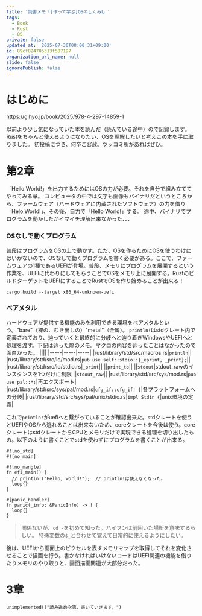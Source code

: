 ```yaml
---
title: '読書メモ「[作って学ぶ]OSのしくみⅠ」'
tags:
  - Book
  - Rust
  - OS
private: false
updated_at: '2025-07-30T08:00:31+09:00'
id: 89cf824705313f587197
organization_url_name: null
slide: false
ignorePublish: false
---
```

# はじめに

<!-- 今までOSが何をしているかなんとなくも理解していなかったが、
「ハードウェアの制御と抽象化」「資源の分配」という大枠で
なんとなく捉えることが出来た気がする、、、
ゼロから組み上げていくことで理解もしやすかった。
その分、黙々とコードを写す時間は忍耐の時間であった。 -->

https://gihyo.jp/book/2025/978-4-297-14859-1

以前より少し気になっていた本を読んだ（読んでいる途中）ので記録します。
Rustをちゃんと使えるようになりたい、OSを理解したいと考えこの本を手に取りました。
初投稿につき、何卒ご容赦。ツッコミ所があればぜひ。

# 第2章
「Hello World!」を出力するためにはOSの力が必要。それを自分で組み立ててやってみる章。
コンピュータの中では文字も画像もバイナリだというところから、ファームウェア（ハードウェアに内蔵されたソフトウェア）の力を借り「Helo World!」、その後、自力で「Hello World!」する。
途中、バイナリでプログラムを動かしたがイマイチ理解出来なかった、、、

### OSなしで動くプログラム
普段はプログラムをOSの上で動かす。ただ、OSを作るためにOSを使うわけにはいかないので、OSなしで動くプログラムを書く必要がある。ここで、ファームウェアの1種であるUEFIが登場。普段、メモリにプログラムを展開するという作業を、UEFIに代わりにしてもらうことでOSをメモリ上に展開する。RustのビルドターゲットをUEFIにすることでRustでOSを作り始めることが出来る！
```
cargo build --target x86_64-unknown-uefi
```

### ベアメタル
ハードウェアが提供する機能のみを利用できる環境をベアメタルという。"bare"（裸の、むき出しの）"metal"（金属）。
`println!`はstdクレート内で定義されており、辿っていくと最終的に分岐へと辿り着きWindowsやUEFIへと処理を渡す。下記は辿った際のメモ。マクロの内容を辿ったことはなかったので面白かった。
||||
|-----|-----|-----|
|rust/library/std/src/macros.rs|`println`||
|rust/library/std/src/io/mod.rs|`pub use self::stdio::{_eprint, _print};`||
|rust/library/std/src/io/stdio.rs|`_print`||
||`print_to`||
||`stdout`|stdout_rawのインスタンスを1つだけに制限
||`stdout_raw`||
|rust/library/std/src/sys/mod.rs|`pub use pal::*;`|再エクスポート|
|rust/library/std/src/sys/pal/mod.rs|`cfg_if::cfg_if! {`|各プラットフォームへの分岐|
|rust/library/std/src/sys/pal/unix/stdio.rs|`impl Stdin {`|unix環境の定義|

これで`println!`がuefiへと繋がっていることが確認出来た。stdクレートを使うとUEFIやOSから逃れることは出来ないため、coreクレートを今後は使う。coreクレートはstdクレートからCPUとメモリだけで実現できる処理を切り出したもの。以下のように書くことでstdを使わずにプログラムを書くことが出来る。
```
#![no_std]
#![no_main]

#![no_mangle]
fn efi_main() {
  // println!("Hello, world!");  // println!は使えなくなった。
  loop{}
}

#[panic_handler]
fn panic(_info: &PanicInfo) -> ! {
  loop{}
}
```

> 関係ないが、`cd -`を初めて知った。ハイフンは前回いた場所を意味するらしい。
特殊変数の`$_`と合わせて覚えて日常的に使えるようにしたい。

後は、UEFIから画面上のピクセルを表すメモリマップを取得してそれを変化させることで描画を行う。書かなければいけないコードはUEFI関連の機能を借りたりメモリのやり取りと、画面描画関連が大部分だった。


# 3章
`unimplemented!("読み進め次第、書いていきます。")`



